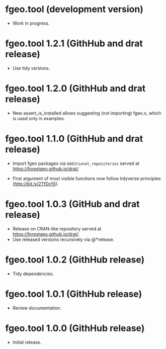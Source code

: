# fgeo.tool (development version)

* Work in progress.

# fgeo.tool 1.2.1 (GithHub and drat release)

* Use tidy versions.

# fgeo.tool 1.2.0 (GithHub and drat release)

* New assert_is_installed allows suggesting (not importing) fgeo.x, which is
  used only in examples.

# fgeo.tool 1.1.0 (GithHub and drat release)

* Import fgeo packages via `Additional_repositories` served at <https://forestgeo.github.io/drat/>

* First argument of most visible functions now follow tidyverse principles (<http://bit.ly/2TfDcfX>).

# fgeo.tool 1.0.3 (GitHub and drat release)

* Release on CRAN-like repository served at <https://forestgeo.github.io/drat/>.
* Use released versions recursively via @*release.

# fgeo.tool 1.0.2 (GithHub release)

* Tidy dependencies.

# fgeo.tool 1.0.1 (GithHub release)

* Review documentation.

# fgeo.tool 1.0.0 (GithHub release)

* Initial release.
